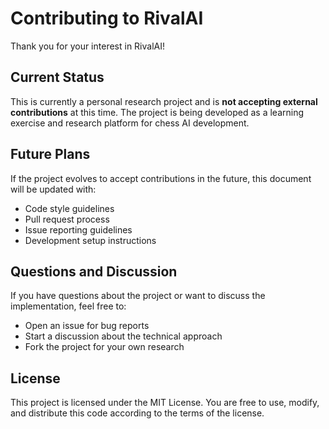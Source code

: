 # Contributing to RivalAI

Thank you for your interest in RivalAI! 

## Current Status

This is currently a personal research project and is **not accepting external contributions** at this time. The project is being developed as a learning exercise and research platform for chess AI development.

## Future Plans

If the project evolves to accept contributions in the future, this document will be updated with:
- Code style guidelines
- Pull request process
- Issue reporting guidelines
- Development setup instructions

## Questions and Discussion

If you have questions about the project or want to discuss the implementation, feel free to:
- Open an issue for bug reports
- Start a discussion about the technical approach
- Fork the project for your own research

## License

This project is licensed under the MIT License. You are free to use, modify, and distribute this code according to the terms of the license. 